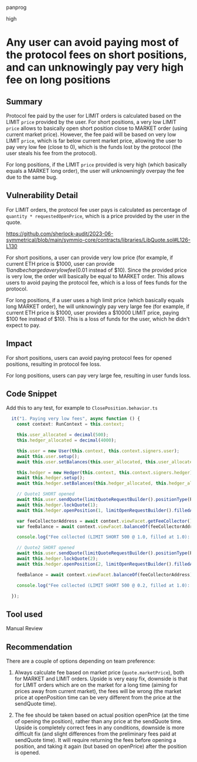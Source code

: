 panprog

high

# Any user can avoid paying most of the protocol fees on short positions, and can unknowingly pay very high fee on long positions

## Summary

Protocol fee paid by the user for LIMIT orders is calculated based on the LIMIT `price` provided by the user. For short positions, a very low LIMIT `price` allows to basically open short position close to MARKET order (using current market price). However, the fee paid will be based on very low LIMIT `price`, which is far below current market price, allowing the user to pay very low fee (close to 0), which is the funds lost by the protocol (the user steals his fee from the protocol).

For long positions, if the LIMIT `price` provided is very high (which basically equals a MARKET long order), the user will unknowningly overpay the fee due to the same bug.

## Vulnerability Detail

For LIMIT orders, the protocol fee user pays is calculated as percentage of `quantity * requestedOpenPrice`, which is a price provided by the user in the quote.

https://github.com/sherlock-audit/2023-06-symmetrical/blob/main/symmio-core/contracts/libraries/LibQuote.sol#L126-L130

For short positions, a user can provide very low price (for example, if current ETH price is $1000, user can provide $1) and be charged a very low fee ($0.01 instead of $10). Since the provided price is very low, the order will basically be equal to MARKET order. This allows users to avoid paying the protocol fee, which is a loss of fees funds for the protocol.

For long positions, if a user uses a high limit price (which basically equals long MARKET order), he will unknowingly pay very large fee (for example, if current ETH price is $1000, user provides a $10000 LIMIT price, paying $100 fee instead of $10). This is a loss of funds for the user, which he didn't expect to pay.

## Impact

For short positions, users can avoid paying protocol fees for opened positions, resulting in protocol fee loss.

For long positions, users can pay very large fee, resulting in user funds loss.

## Code Snippet

Add this to any test, for example to `ClosePosition.behavior.ts`

```ts
  it("1. Paying very low fees", async function () {
    const context: RunContext = this.context;

    this.user_allocated = decimal(500);
    this.hedger_allocated = decimal(4000);

    this.user = new User(this.context, this.context.signers.user);
    await this.user.setup();
    await this.user.setBalances(this.user_allocated, this.user_allocated, this.user_allocated);

    this.hedger = new Hedger(this.context, this.context.signers.hedger);
    await this.hedger.setup();
    await this.hedger.setBalances(this.hedger_allocated, this.hedger_allocated);

    // Quote1 SHORT opened
    await this.user.sendQuote(limitQuoteRequestBuilder().positionType(PositionType.SHORT).quantity(decimal(500)).build());
    await this.hedger.lockQuote(1);
    await this.hedger.openPosition(1, limitOpenRequestBuilder().filledAmount(decimal(500)).build());

    var feeCollectorAddress = await context.viewFacet.getFeeCollector();
    var feeBalance = await context.viewFacet.balanceOf(feeCollectorAddress);

    console.log("Fee collected (LIMIT SHORT 500 @ 1.0, filled at 1.0): " + feeBalance/1e18);

    // Quote2 SHORT opened
    await this.user.sendQuote(limitQuoteRequestBuilder().positionType(PositionType.SHORT).quantity(decimal(500)).price(decimal(2, 17)).build());
    await this.hedger.lockQuote(2);
    await this.hedger.openPosition(2, limitOpenRequestBuilder().filledAmount(decimal(500)).build());

    feeBalance = await context.viewFacet.balanceOf(feeCollectorAddress) - feeBalance;

    console.log("Fee collected (LIMIT SHORT 500 @ 0.2, filled at 1.0): " + feeBalance/1e18);

  });
```

## Tool used

Manual Review

## Recommendation

There are a couple of options depending on team preference:

1. Always calculate fee based on market price (`quote.marketPrice`), both for MARKET and LIMIT orders. Upside is very easy fix, downside is that for LIMIT orders which are on the market for a long time (aiming for prices away from current market), the fees will be wrong (the market price at openPosition time can be very different from the price at the sendQuote time).

2. The fee should be taken based on actual position openPrice (at the time of opening the position), rather than any price at the sendQuote time. Upside is completely correct fees in any conditions, downside is more difficult fix (and slight differences from the preliminary fees paid at sendQuote time). It will require returning the fees before opening a position, and taking it again (but based on openPrice) after the position is opened.